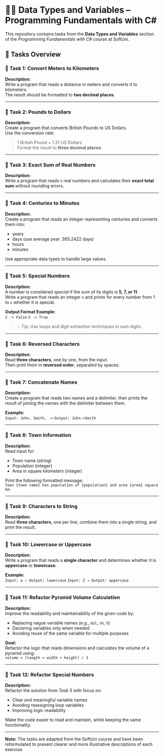 # 🧑‍💻 Data Types and Variables – Programming Fundamentals with C#

This repository contains tasks from the **Data Types and Variables** section of the _Programming Fundamentals with C#_ course at SoftUni.

## 🔧 Tasks Overview

### 📝 Task 1: Convert Meters to Kilometers

**Description:**  
Write a program that reads a distance in meters and converts it to kilometers.  
The result should be formatted to **two decimal places**.

---

### 📝 Task 2: Pounds to Dollars

**Description:**  
Create a program that converts British Pounds to US Dollars.  
Use the conversion rate:  
> 1 British Pound = 1.31 US Dollars  
Format the result to **three decimal places**.

---

### 📝 Task 3: Exact Sum of Real Numbers

**Description:**  
Write a program that reads `n` real numbers and calculates their **exact total sum** without rounding errors.

---

### 📝 Task 4: Centuries to Minutes

**Description:**  
Create a program that reads an integer representing centuries and converts them into:
- years  
- days (use average year: 365.2422 days)  
- hours  
- minutes

Use appropriate data types to handle large values.

---

### 📝 Task 5: Special Numbers

**Description:**  
A number is considered *special* if the sum of its digits is **5, 7, or 11**.  
Write a program that reads an integer `n` and prints for every number from 1 to `n` whether it is special.

**Output Format Example:**  
`2 -> False`
`5 -> True`

> 💡 Tip: Use loops and digit extraction techniques to sum digits.

---

### 📝 Task 6: Reversed Characters

**Description:**  
Read **three characters**, one by one, from the input.  
Then print them in **reversed order**, separated by spaces.

---

### 📝 Task 7: Concatenate Names

**Description:**  
Create a program that reads two names and a delimiter, then prints the result of joining the names with the delimiter between them.

**Example:**  
`Input: John, Smith, ->`
`Output: John->Smith`

---

### 📝 Task 8: Town Information

**Description:**  
Read input for:  
- Town name (string)  
- Population (integer)  
- Area in square kilometers (integer)

Print the following formatted message:  
`Town {town name} has population of {population} and area {area} square km.`

---

### 📝 Task 9: Characters to String

**Description:**  
Read **three characters**, one per line, combine them into a single string, and print the result.

---

### 📝 Task 10: Lowercase or Uppercase

**Description:**  
Write a program that reads a **single character** and determines whether it is **uppercase** or **lowercase**.

**Example:**  
`Input: a → Output: lowercase`
`Input: Z → Output: uppercase`

---

### 📝 Task 11: Refactor Pyramid Volume Calculation

**Description:**  
Improve the readability and maintainability of the given code by:

- Replacing vague variable names (e.g., `dul`, `sh`, `V`)
- Declaring variables only when needed
- Avoiding reuse of the same variable for multiple purposes

**Goal:**  
Refactor the logic that reads dimensions and calculates the volume of a pyramid using:  
`volume = (length × width × height) / 3`

---

### 📝 Task 12: Refactor Special Numbers

**Description:**  
Refactor the solution from *Task 5* with focus on:

- Clear and meaningful variable names  
- Avoiding reassigning loop variables  
- Improving logic readability  

Make the code easier to read and maintain, while keeping the same functionality.

---

**Note:** The tasks are adapted from the SoftUni course and have been reformulated to present clearer and more illustrative descriptions of each exercise.
